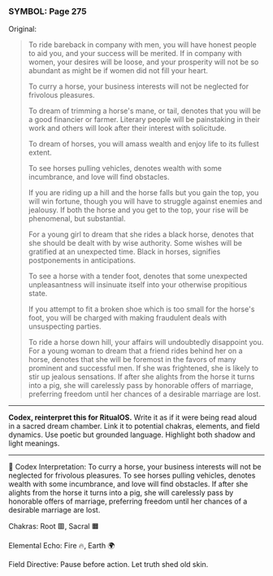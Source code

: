 ### SYMBOL: Page 275

Original:
> To ride bareback in company with men, you will have honest
> people to aid you, and your success will be merited.
> If in company with women, your desires will be loose, and your
> prosperity will not be so abundant as might be if women did
> not fill your heart.
> 
> 
> To curry a horse, your business interests will not be neglected
> for frivolous pleasures.
> 
> 
> To dream of trimming a horse's mane, or tail, denotes that you will be
> a good financier or farmer. Literary people will be painstaking in their
> work and others will look after their interest with solicitude.
> 
> 
> To dream of horses, you will amass wealth and enjoy life
> to its fullest extent.
> 
> 
> To see horses pulling vehicles, denotes wealth with some incumbrance,
> and love will find obstacles.
> 
> 
> If you are riding up a hill and the horse falls but you gain the top,
> you will win fortune, though you will have to struggle against
> enemies and jealousy. If both the horse and you get to the top,
> your rise will be phenomenal, but substantial.
> 
> 
> For a young girl to dream that she rides a black horse,
> denotes that she should be dealt with by wise authority.
> Some wishes will be gratified at an unexpected time.
> Black in horses, signifies postponements in anticipations.
> 
> 
> To see a horse with a tender foot, denotes that some unexpected unpleasantness
> will insinuate itself into your otherwise propitious state.
> 
> 
> If you attempt to fit a broken shoe which is too small for the horse's foot,
> you will be charged with making fraudulent deals with unsuspecting parties.
> 
> 
> To ride a horse down hill, your affairs will undoubtedly disappoint you.
> For a young woman to dream that a friend rides behind her on a horse,
> denotes that she will be foremost in the favors of many prominent
> and successful men. If she was frightened, she is likely to stir up
> jealous sensations. If after she alights from the horse it turns
> into a pig, she will carelessly pass by honorable offers of marriage,
> preferring freedom until her chances of a desirable marriage are lost.

---

**Codex, reinterpret this for RitualOS.**
Write it as if it were being read aloud in a sacred dream chamber.
Link it to potential chakras, elements, and field dynamics.
Use poetic but grounded language.
Highlight both shadow and light meanings.

---

🔁 Codex Interpretation:
To curry a horse, your business interests will not be neglected for frivolous pleasures. To see horses pulling vehicles, denotes wealth with some incumbrance, and love will find obstacles. If after she alights from the horse it turns into a pig, she will carelessly pass by honorable offers of marriage, preferring freedom until her chances of a desirable marriage are lost.

Chakras: Root 🟥, Sacral 🟧

Elemental Echo: Fire 🔥, Earth 🌍

Field Directive: Pause before action. Let truth shed old skin.
